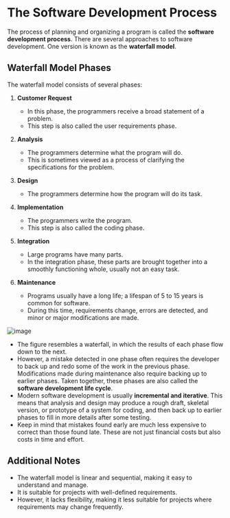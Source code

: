 # The Software Development Process

The process of planning and organizing a program is called the **software development process**. There are several approaches to software development. One version is known as the **waterfall model**.

## Waterfall Model Phases

The waterfall model consists of several phases:

1. **Customer Request**
   - In this phase, the programmers receive a broad statement of a problem. 
   - This step is also called the user requirements phase.

2. **Analysis**
   - The programmers determine what the program will do.
   - This is sometimes viewed as a process of clarifying the specifications for the problem.

3. **Design**
   - The programmers determine how the program will do its task.

4. **Implementation**
   - The programmers write the program.
   - This step is also called the coding phase.

5. **Integration**
   - Large programs have many parts.
   - In the integration phase, these parts are brought together into a smoothly functioning whole, usually not an easy task.

6. **Maintenance**
   - Programs usually have a long life; a lifespan of 5 to 15 years is common for software.
   - During this time, requirements change, errors are detected, and minor or major modifications are made.

![image](https://github.com/Allen-John-Manoj/Python-Short-Notes/assets/136485968/9c689893-b037-4199-86ff-9c6f3b37a7a8)

- The figure resembles a waterfall, in which the results of each phase flow down to the next.
- However, a mistake detected in one phase often requires the developer to back up and redo some of the work in the previous phase. Modifications made during maintenance also require backing up to earlier phases. Taken together, these phases are also called the **software development life cycle**.
- Modern software development is usually **incremental and iterative**. This means that analysis and design may produce a rough draft, skeletal version, or prototype of a system for coding, and then back up to earlier phases to fill in more details after some testing.
- Keep in mind that mistakes found early are much less expensive to correct than those found late. These are not just financial costs but also costs in time and effort.

## Additional Notes

- The waterfall model is linear and sequential, making it easy to understand and manage.
- It is suitable for projects with well-defined requirements.
- However, it lacks flexibility, making it less suitable for projects where requirements may change frequently.
